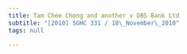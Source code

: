 ```yaml
---
title: Tam Chee Chong and another v DBS Bank Ltd
subtitle: "[2010] SGHC 331 / 18\_November\_2010"
tags: null

---
```



